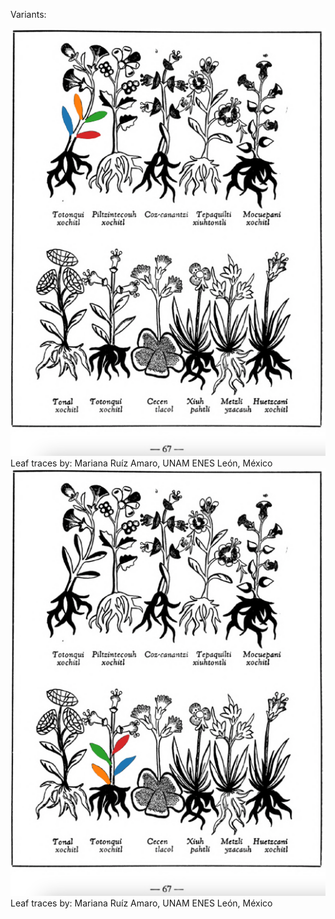 Variants:   

![M_ID186_p067_01_Totonqui_xochitl.png](assets/M_ID186_p067_01_Totonqui_xochitl.png)  
Leaf traces by: Mariana Ruíz Amaro, UNAM ENES León, México  
![M_ID186_p067_07_Totonqui_xochitl.png](assets/M_ID186_p067_07_Totonqui_xochitl.png)  
Leaf traces by: Mariana Ruíz Amaro, UNAM ENES León, México  
